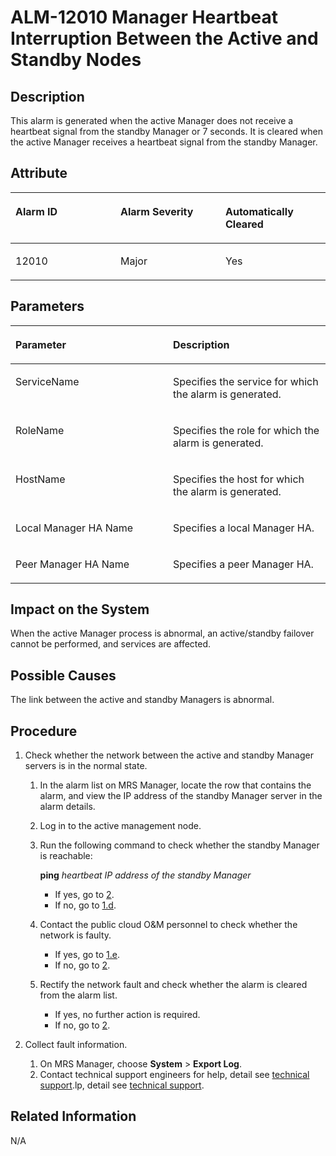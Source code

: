 # ALM-12010 Manager Heartbeat Interruption Between the Active and Standby Nodes<a name="EN-US_TOPIC_0125375801"></a>

## Description<a name="s7b86bebe152f4e7e92160cef1f9779b1"></a>

This alarm is generated when the active Manager does not receive a heartbeat signal from the standby Manager or 7 seconds. It is cleared when the active Manager receives a heartbeat signal from the standby Manager.

## Attribute<a name="s17680c5b6b8549789edb57bc4b382ddd"></a>

<a name="t35ebd2172d36451aa2ea3a952a12d5de"></a>
<table><thead align="left"><tr id="re803d1ab70d84832a6742a96bade18f9"><th class="cellrowborder" valign="top" width="33.33333333333333%" id="mcps1.1.4.1.1"><p id="a043d11bd075b4dc580fdae2c2e4de982"><a name="a043d11bd075b4dc580fdae2c2e4de982"></a><a name="a043d11bd075b4dc580fdae2c2e4de982"></a><strong id="ac8965d7137d44c7cb156ffd255e1a166"><a name="ac8965d7137d44c7cb156ffd255e1a166"></a><a name="ac8965d7137d44c7cb156ffd255e1a166"></a>Alarm ID</strong></p>
</th>
<th class="cellrowborder" valign="top" width="33.33333333333333%" id="mcps1.1.4.1.2"><p id="ae4a465f7fccc40cd9844681edcee90d7"><a name="ae4a465f7fccc40cd9844681edcee90d7"></a><a name="ae4a465f7fccc40cd9844681edcee90d7"></a><strong id="a6e8eb5cef28f4562b4be7c1f61520840"><a name="a6e8eb5cef28f4562b4be7c1f61520840"></a><a name="a6e8eb5cef28f4562b4be7c1f61520840"></a>Alarm Severity</strong></p>
</th>
<th class="cellrowborder" valign="top" width="33.33333333333333%" id="mcps1.1.4.1.3"><p id="adc68edbd7cd0455d8be13a89c8746926"><a name="adc68edbd7cd0455d8be13a89c8746926"></a><a name="adc68edbd7cd0455d8be13a89c8746926"></a><strong id="ad8010e7c3983409087102eac3db8b49c"><a name="ad8010e7c3983409087102eac3db8b49c"></a><a name="ad8010e7c3983409087102eac3db8b49c"></a>Automatically Cleared</strong></p>
</th>
</tr>
</thead>
<tbody><tr id="r7b494d22de8f428496d5278f5a442c59"><td class="cellrowborder" valign="top" width="33.33333333333333%" headers="mcps1.1.4.1.1 "><p id="aa2575ecc925745079e2eef9ed29d5973"><a name="aa2575ecc925745079e2eef9ed29d5973"></a><a name="aa2575ecc925745079e2eef9ed29d5973"></a>12010</p>
</td>
<td class="cellrowborder" valign="top" width="33.33333333333333%" headers="mcps1.1.4.1.2 "><p id="a0e090a8f5ab34843a477aa89be00c205"><a name="a0e090a8f5ab34843a477aa89be00c205"></a><a name="a0e090a8f5ab34843a477aa89be00c205"></a>Major</p>
</td>
<td class="cellrowborder" valign="top" width="33.33333333333333%" headers="mcps1.1.4.1.3 "><p id="af75789deb3d844538a85be9bd5f3ee6f"><a name="af75789deb3d844538a85be9bd5f3ee6f"></a><a name="af75789deb3d844538a85be9bd5f3ee6f"></a>Yes</p>
</td>
</tr>
</tbody>
</table>

## **Parameters**<a name="sc63af639590740eb95bd65b88e380b94"></a>

<a name="t173d531bf5a74d0691e38a397aeddc28"></a>
<table><thead align="left"><tr id="r073de3ed4fe44c4ba84d25217b1745d2"><th class="cellrowborder" valign="top" width="50%" id="mcps1.1.3.1.1"><p id="a59316869aac143f499d971f09b8d9b7d"><a name="a59316869aac143f499d971f09b8d9b7d"></a><a name="a59316869aac143f499d971f09b8d9b7d"></a><strong id="a2f83b7fc7f5645dbb2b6decf16b9e8bc"><a name="a2f83b7fc7f5645dbb2b6decf16b9e8bc"></a><a name="a2f83b7fc7f5645dbb2b6decf16b9e8bc"></a>Parameter</strong></p>
</th>
<th class="cellrowborder" valign="top" width="50%" id="mcps1.1.3.1.2"><p id="aee5a87ede9e54128a492b28e7a2ea0e6"><a name="aee5a87ede9e54128a492b28e7a2ea0e6"></a><a name="aee5a87ede9e54128a492b28e7a2ea0e6"></a><strong id="af6dfcf3347ca48678ed68c9f2ef3f9a7"><a name="af6dfcf3347ca48678ed68c9f2ef3f9a7"></a><a name="af6dfcf3347ca48678ed68c9f2ef3f9a7"></a>Description</strong></p>
</th>
</tr>
</thead>
<tbody><tr id="r6aed98e7a6cd4f2e9af856263f4333e0"><td class="cellrowborder" valign="top" width="50%" headers="mcps1.1.3.1.1 "><p id="ab6cd2d49899c46bf9a849cd681400a93"><a name="ab6cd2d49899c46bf9a849cd681400a93"></a><a name="ab6cd2d49899c46bf9a849cd681400a93"></a>ServiceName</p>
</td>
<td class="cellrowborder" valign="top" width="50%" headers="mcps1.1.3.1.2 "><p id="aa7f731ce3c4a4153a99143ac2076b3fc"><a name="aa7f731ce3c4a4153a99143ac2076b3fc"></a><a name="aa7f731ce3c4a4153a99143ac2076b3fc"></a>Specifies the service for which the alarm is generated.</p>
</td>
</tr>
<tr id="r65293eb0303046bdba1f22f34a2b6601"><td class="cellrowborder" valign="top" width="50%" headers="mcps1.1.3.1.1 "><p id="ab8ba8a9d278644dfad3c54ab8cd92158"><a name="ab8ba8a9d278644dfad3c54ab8cd92158"></a><a name="ab8ba8a9d278644dfad3c54ab8cd92158"></a>RoleName</p>
</td>
<td class="cellrowborder" valign="top" width="50%" headers="mcps1.1.3.1.2 "><p id="a96d6d39b0daf4db7b322a455c1887d02"><a name="a96d6d39b0daf4db7b322a455c1887d02"></a><a name="a96d6d39b0daf4db7b322a455c1887d02"></a>Specifies the role for which the alarm is generated.</p>
</td>
</tr>
<tr id="r6cc7ac858a004f31aecf55ea8aafd9fe"><td class="cellrowborder" valign="top" width="50%" headers="mcps1.1.3.1.1 "><p id="ada840b801b41467f888f9b0aaf4404ec"><a name="ada840b801b41467f888f9b0aaf4404ec"></a><a name="ada840b801b41467f888f9b0aaf4404ec"></a>HostName</p>
</td>
<td class="cellrowborder" valign="top" width="50%" headers="mcps1.1.3.1.2 "><p id="aba1cdd3e59dd41548d50f66f39d3f97d"><a name="aba1cdd3e59dd41548d50f66f39d3f97d"></a><a name="aba1cdd3e59dd41548d50f66f39d3f97d"></a>Specifies the host for which the alarm is generated.</p>
</td>
</tr>
<tr id="r2129bc73907a451999bfde0cec58601b"><td class="cellrowborder" valign="top" width="50%" headers="mcps1.1.3.1.1 "><p id="aea1cc59c1e464e8cbe0296a0f376d15a"><a name="aea1cc59c1e464e8cbe0296a0f376d15a"></a><a name="aea1cc59c1e464e8cbe0296a0f376d15a"></a>Local Manager HA Name</p>
</td>
<td class="cellrowborder" valign="top" width="50%" headers="mcps1.1.3.1.2 "><p id="a3b78f3cc4f8142eb9bc4d4000596ff56"><a name="a3b78f3cc4f8142eb9bc4d4000596ff56"></a><a name="a3b78f3cc4f8142eb9bc4d4000596ff56"></a>Specifies a local Manager HA.</p>
</td>
</tr>
<tr id="ra0a472ae83b948dfab8b7822858655a7"><td class="cellrowborder" valign="top" width="50%" headers="mcps1.1.3.1.1 "><p id="a719e7cfe21a54d28b8a9d6d363d72657"><a name="a719e7cfe21a54d28b8a9d6d363d72657"></a><a name="a719e7cfe21a54d28b8a9d6d363d72657"></a>Peer Manager HA Name</p>
</td>
<td class="cellrowborder" valign="top" width="50%" headers="mcps1.1.3.1.2 "><p id="a17fd4bc33ee54ffe9fd495fdc646aa1f"><a name="a17fd4bc33ee54ffe9fd495fdc646aa1f"></a><a name="a17fd4bc33ee54ffe9fd495fdc646aa1f"></a>Specifies a peer Manager HA.</p>
</td>
</tr>
</tbody>
</table>

## Impact on the System<a name="s7016279cff5448d9b04cdf0009169081"></a>

When the active Manager process is abnormal, an active/standby failover cannot be performed, and services are affected.

## Possible Causes<a name="s1dc887c19c0246288e2439d237485506"></a>

The link between the active and standby Managers is abnormal.

## Procedure<a name="s9849b25caf5245d1b6e40553676f8ad0"></a>

1.  Check whether the network between the active and standby Manager servers is in the normal state.
    1.  In the alarm list on MRS Manager, locate the row that contains the alarm, and view the IP address of the standby Manager server in the alarm details.
    2.  Log in to the active management node.
    3.  Run the following command to check whether the standby Manager is reachable:

        **ping** _heartbeat IP address of the standby Manager_

        -   If yes, go to  [2](#l379848d5ae9e4f18963fec0af55db113).
        -   If no, go to  [1.d](#lbe13d2c6d6a3419c9f57fd1a01d0e628).

    4.  <a name="lbe13d2c6d6a3419c9f57fd1a01d0e628"></a>Contact the public cloud O&M personnel to check whether the network is faulty.
        -   If yes, go to  [1.e](#lb6e744c495c04cb0a85be778187e3601).
        -   If no, go to  [2](#l379848d5ae9e4f18963fec0af55db113).

    5.  <a name="lb6e744c495c04cb0a85be778187e3601"></a>Rectify the network fault and check whether the alarm is cleared from the alarm list.
        -   If yes, no further action is required.
        -   If no, go to  [2](#l379848d5ae9e4f18963fec0af55db113).

2.  <a name="l379848d5ae9e4f18963fec0af55db113"></a>Collect fault information.
    1.  On MRS Manager, choose  **System**  \>  **Export Log**.
    2.  Contact technical support engineers for help, detail see  [technical support](https://docs.otc.t-systems.com/en-us/public/learnmore.html).lp, detail see  [technical support](https://docs.otc.t-systems.com/en-us/public/learnmore.html).


## Related Information<a name="sfc25876361894bf582806e1c243e89bc"></a>

N/A

